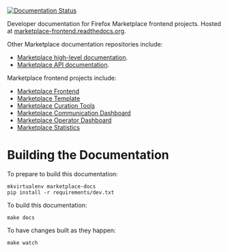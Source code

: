[![Documentation Status](https://readthedocs.org/projects/marketplace/badge/?version=latest)](https://readthedocs.org/projects/marketplace-frontend/?badge=latest)

Developer documentation for Firefox Marketplace frontend projects. Hosted at
[marketplace-frontend.readthedocs.org](https://marketplace-frontend.readthedocs.org).

Other Marketplace documentation repositories include:

- [Marketplace high-level documentation](https://github.com/mozilla/marketplace-docs).
- [Marketplace API documentation](https://github.com/mozilla/zamboni/tree/master/docs/api).


Marketplace frontend projects include:

- [Marketplace Frontend](http://github.com/mozilla/fireplace)
- [Marketplace Template](http://github.com/mozilla/marketplace-template)
- [Marketplace Curation Tools](http://github.com/mozilla/transonic)
- [Marketplace Communication Dashboard](http://github.com/mozilla/commbadge)
- [Marketplace Operator Dashboard](http://github.com/mozilla/marketplace-operator-dashboard)
- [Marketplace Statistics](http://github.com/mozilla/marketplace-stats)


# Building the Documentation

To prepare to build this documentation:

    mkvirtualenv marketplace-docs
    pip install -r requirements/dev.txt

To build this documentation:

    make docs

To have changes built as they happen:

    make watch
